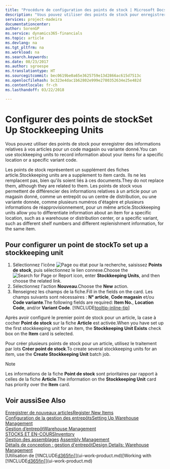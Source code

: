 ```yaml
---
title: "Procédure de configuration des points de stock | Microsoft Docs"
description: "Vous pouvez utiliser des points de stock pour enregistrer des informations relatives à vos articles pour un code magasin ou variante donné."
services: project-madeira
documentationcenter: 
author: SorenGP
ms.service: dynamics365-financials
ms.topic: article
ms.devlang: na
ms.tgt_pltfrm: na
ms.workload: na
ms.search.keywords: 
ms.date: 08/23/2017
ms.author: sgroespe
ms.translationtype: HT
ms.sourcegitcommit: bec0619be0a65e3625759e13d2866ac615d7513c
ms.openlocfilehash: bc323e4dac1b62802e999e2780352634e25e482d
ms.contentlocale: fr-ch
ms.lasthandoff: 03/22/2018

---
```

# <a name="set-up-stockkeeping-units"></a><span data-ttu-id="6ad07-103">Configurer des points de stock</span><span class="sxs-lookup"><span data-stu-id="6ad07-103">Set Up Stockkeeping Units</span></span>
<span data-ttu-id="6ad07-104">Vous pouvez utiliser des points de stock pour enregistrer des informations relatives à vos articles pour un code magasin ou variante donné.</span><span class="sxs-lookup"><span data-stu-id="6ad07-104">You can use stockkeeping units to record information about your items for a specific location or a specific variant code.</span></span>  

 <span data-ttu-id="6ad07-105">Les points de stock représentent un supplément des fiches article.</span><span class="sxs-lookup"><span data-stu-id="6ad07-105">Stockkeeping units are a supplement to item cards.</span></span> <span data-ttu-id="6ad07-106">Ils ne les remplacent pas, bien qu'ils soient liés à ces documents.</span><span class="sxs-lookup"><span data-stu-id="6ad07-106">They do not replace them, although they are related to them.</span></span> <span data-ttu-id="6ad07-107">Les points de stock vous permettent de différencier des informations relatives à un article pour un magasin donné, comme un entrepôt ou un centre de distribution, ou une variante donnée, comme plusieurs numéros d'étagère et plusieurs informations de réapprovisionnement, pour un même article.</span><span class="sxs-lookup"><span data-stu-id="6ad07-107">Stockkeeping units allow you to differentiate information about an item for a specific location, such as a warehouse or distribution center, or a specific variant, such as different shelf numbers and different replenishment information, for the same item.</span></span>  

## <a name="to-set-up-a-stockkeeping-unit"></a><span data-ttu-id="6ad07-108">Pour configurer un point de stock</span><span class="sxs-lookup"><span data-stu-id="6ad07-108">To set up a stockkeeping unit</span></span>  

1.  <span data-ttu-id="6ad07-109">Sélectionnez l'icône ![Page ou état pour la recherche](media/ui-search/search_small.png "Page ou état pour la recherche"), saisissez **Points de stock**, puis sélectionnez le lien connexe.</span><span class="sxs-lookup"><span data-stu-id="6ad07-109">Choose the ![Search for Page or Report](media/ui-search/search_small.png "Search for Page or Report icon") icon, enter **Stockkeeping Units**, and then choose the related link.</span></span>  
2.  <span data-ttu-id="6ad07-110">Sélectionnez l'action **Nouveau**.</span><span class="sxs-lookup"><span data-stu-id="6ad07-110">Choose the **New** action.</span></span>  
3.  <span data-ttu-id="6ad07-111">Renseignez les champs de la fiche.</span><span class="sxs-lookup"><span data-stu-id="6ad07-111">Fill in the fields on the card.</span></span> <span data-ttu-id="6ad07-112">Les champs suivants sont nécessaires : **N° article**, **Code magasin** et/ou **Code variante**.</span><span class="sxs-lookup"><span data-stu-id="6ad07-112">The following fields are required: **Item No.**, **Location Code**, and/or **Variant Code**.</span></span> [!INCLUDE[tooltip-inline-tip](includes/tooltip-inline-tip_md.md)]  

<span data-ttu-id="6ad07-113">Après avoir configuré le premier point de stock pour un article, la case à cocher **Point de stock** sur la fiche **Article** est activée.</span><span class="sxs-lookup"><span data-stu-id="6ad07-113">When you have set up the first stockkeeping unit for an item, the **Stockkeeping Unit Exists** check box on the **Item** card is selected.</span></span>  

<span data-ttu-id="6ad07-114">Pour créer plusieurs points de stock pour un article, utilisez le traitement par lots **Créer point de stock**.</span><span class="sxs-lookup"><span data-stu-id="6ad07-114">To create several stockkeeping units for an item, use the **Create Stockkeeping Unit** batch job.</span></span>  

> [!NOTE]  
>  <span data-ttu-id="6ad07-115">Les informations de la fiche **Point de stock** sont prioritaires par rapport à celles de la fiche **Article**.</span><span class="sxs-lookup"><span data-stu-id="6ad07-115">The information on the **Stockkeeping Unit** card has priority over the **Item** card.</span></span>  

## <a name="see-also"></a><span data-ttu-id="6ad07-116">Voir aussi</span><span class="sxs-lookup"><span data-stu-id="6ad07-116">See Also</span></span>  
[<span data-ttu-id="6ad07-117">Enregistrer de nouveaux articles</span><span class="sxs-lookup"><span data-stu-id="6ad07-117">Register New Items</span></span>](inventory-how-register-new-items.md)  
[<span data-ttu-id="6ad07-118">Configuration de la gestion des entrepôts</span><span class="sxs-lookup"><span data-stu-id="6ad07-118">Setting Up Warehouse Management</span></span>](warehouse-setup-warehouse.md)  
[<span data-ttu-id="6ad07-119">Gestion d’entrepôt</span><span class="sxs-lookup"><span data-stu-id="6ad07-119">Warehouse Management</span></span>](warehouse-manage-warehouse.md)  
[<span data-ttu-id="6ad07-120">STOCKS ET EN-COURS</span><span class="sxs-lookup"><span data-stu-id="6ad07-120">Inventory</span></span>](inventory-manage-inventory.md)  
<span data-ttu-id="6ad07-121">[Gestion des assemblages](assembly-assemble-items.md)  </span><span class="sxs-lookup"><span data-stu-id="6ad07-121">[Assembly Management](assembly-assemble-items.md)  </span></span>  
[<span data-ttu-id="6ad07-122">Détails de conception : gestion d'entrepôt</span><span class="sxs-lookup"><span data-stu-id="6ad07-122">Design Details: Warehouse Management</span></span>](design-details-warehouse-management.md)  
<span data-ttu-id="6ad07-123">[Utilisation de [!INCLUDE[d365fin](includes/d365fin_md.md)]](ui-work-product.md)</span><span class="sxs-lookup"><span data-stu-id="6ad07-123">[Working with [!INCLUDE[d365fin](includes/d365fin_md.md)]](ui-work-product.md)</span></span>  

